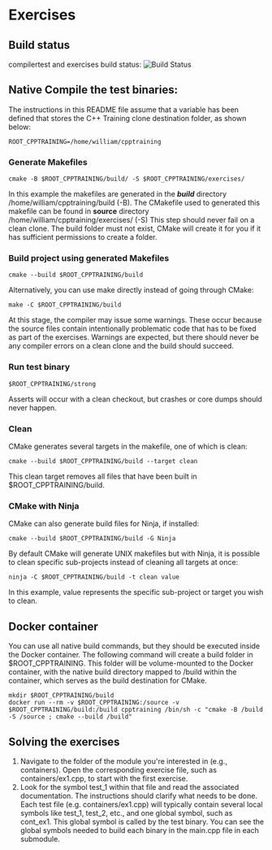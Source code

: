 # Exercises

## Build status

compilertest and exercises build status: ![Build Status](https://github.com/williamnagels/modern-cpp/actions/workflows/build-in-docker.yaml/badge.svg)

## Native Compile the test binaries:
The instructions in this README file assume that a variable has been defined that stores the C++ Training clone destination folder, as shown below:
```
ROOT_CPPTRAINING=/home/william/cpptraining
```
### Generate Makefiles
```
cmake -B $ROOT_CPPTRAINING/build/ -S $ROOT_CPPTRAINING/exercises/
```
In this example the makefiles are generated in the ***build*** directory /home/william/cpptraining/build (-B). The CMakefile used to generated this makefile can be found in **source** directory /home/william/cpptraining/exercises/ (-S)
This step should never fail on a clean clone. The build folder must not exist, CMake will create it for you if it has sufficient permissions to create a folder.
### Build project using generated Makefiles
```
cmake --build $ROOT_CPPTRAINING/build
```
Alternatively, you can use make directly instead of going through CMake:
```
make -C $ROOT_CPPTRAINING/build
```
At this stage, the compiler may issue some warnings. These occur because the source files contain intentionally problematic code that has to be fixed as part of the exercises. Warnings are expected, but there should never be any compiler errors on a clean clone and the build should succeed.

### Run test binary
```
$ROOT_CPPTRAINING/strong
```
Asserts will occur with a clean checkout, but crashes or core dumps should never happen.
### Clean
CMake generates several targets in the makefile, one of which is clean:
```
cmake --build $ROOT_CPPTRAINING/build --target clean
```
This clean target removes all files that have been built in $ROOT_CPPTRAINING/build.
### CMake with Ninja
CMake can also generate build files for Ninja, if installed:
```
cmake --build $ROOT_CPPTRAINING/build -G Ninja
```
By default CMake will generate UNIX makefiles but with Ninja, it is possible to clean specific sub-projects instead of cleaning all targets at once:
```
ninja -C $ROOT_CPPTRAINING/build -t clean value
```
In this example, value represents the specific sub-project or target you wish to clean.
## Docker container
You can use all native build commands, but they should be executed inside the Docker container. The following command will create a build folder in $ROOT_CPPTRAINING. This folder will be volume-mounted to the Docker container, with the native build directory mapped to /build within the container, which serves as the build destination for CMake.
```
mkdir $ROOT_CPPTRAINING/build
docker run --rm -v $ROOT_CPPTRAINING:/source -v $ROOT_CPPTRAINING/build:/build cpptraining /bin/sh -c "cmake -B /build -S /source ; cmake --build /build"
```
## Solving the exercises
1. Navigate to the folder of the module you're interested in (e.g., containers). Open the corresponding exercise file, such as containers/ex1.cpp, to start with the first exercise.
2. Look for the symbol test_1 within that file and read the associated documentation. The instructions should clarify what needs to be done. Each test file (e.g. containers/ex1.cpp) will typically contain several local symbols like test_1, test_2, etc., and one global symbol, such as cont_ex1. This global symbol is called by the test binary. You can see the global symbols needed to build each binary in the main.cpp file in each submodule.
